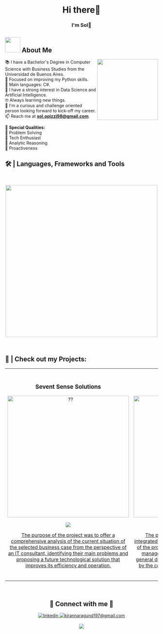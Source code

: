 
<!--
**SolOpizzi/SolOpizzi** is a ✨ _special_ ✨ repository because its `README.md` (this file) appears on your GitHub profile.

Here are some ideas to get you started:

- 🔭 I’m currently working on ...
- 🌱 I’m currently learning ...
- 👯 I’m looking to collaborate on ...
- 🤔 I’m looking for help with ...
- 💬 Ask me about ...
- 📫 How to reach me: ...
- 😄 Pronouns: ...
- ⚡ Fun fact: ...
-->


<h1 align="center">Hi there👋</h1>
<h3 align="center">I'm Sol🌟</h3>

## <picture><img src = "https://github.com/7oSkaaa/7oSkaaa/blob/main/Images/about_me.gif?raw=true" width = 50px></picture> About Me

<img align="right" height="200" src="https://i.giphy.com/media/v1.Y2lkPTc5MGI3NjExNjV4N2FrZnM1dmxoMTF3ZGdodzY5aXRjODhhc24yaW90Y3hhZ2I4OSZlcD12MV9pbnRlcm5hbF9naWZfYnlfaWQmY3Q9Zw/QDjpIL6oNCVZ4qzGs7/giphy.webp"/>

📚 I have a Bachelor's Degree in Computer Science with Business Studies from the Universidad de Buenos Aires.\
🌱 Focused on improving my Python skills.\
🌟 Main languages: C#.\
📝 I have a strong interest in Data Science and Artificial Intelligence.\
:nerd_face: Always learning new things.\
🔎 I'm a curious and challenge oriented person looking forward to kick-off my career.\
📫 Reach me at **sol.opizzi98@gmail.com**.

 :high_brightness: <b>Special Qualities: </b> <br>
        :beginner: Problem Solving <br>
        :beginner: Tech Enthusiast <br>
        :beginner: Analytic Reasoning <br>
        :beginner: Proactiveness <br>




<!--Languages and Tools Section-->   

<h2>🛠️ | Languages, Frameworks and Tools </h2>
<br />
<p align="center">
<img width="500px"  src="https://skillicons.dev/icons?i=cs,dotnet,r,cpp,latex,html,vscode,visualstudio,premiere,discord&perline=10"   />
 
</p>
<br />


<!--Portfolio-->
<!--
<h2>🛠️ | Check out my GitHub repository: </h2>
<div>
  <p>
    <a href="https://seventhsensesol.wixsite.com/seventh-sense">
      <img src="https://github-readme-stats.vercel.app/api/pin/?username=Bhargavi-hash&repo=HotelFranchiseDBMS" alt="GitHub Stats" />
    </a>
    <a href="https://github.com/Bhargavi-hash/Linux-Shell-Implementation.git">
      <img src="https://github-readme-stats.vercel.app/api/pin/?username=Bhargavi-hash&repo=Linux-Shell-Implementation" alt="GitHub Stats" />
    </a>
  </p>
</div>
-->




<h2>🔭 | Check out my Projects: </h2>
<table>
<tr>
<td width="50%">
<h3 align="center">Sevent Sense Solutions</h3>
<div align="center">
<a href="https://seventhsensesol.wixsite.com/seventh-sense" target="_blank"><img src="https://media.licdn.com/dms/image/sync/v2/D4D27AQGbsR0mh0prIQ/articleshare-shrink_1280_800/articleshare-shrink_1280_800/0/1724541889614?e=1725458400&v=beta&t=18r6MjIjQrC7P4W59QOwTW65LwP7smTgKFrW7tNvCe4" width="400" alt="??"></a>
<p>
<a href="https://seventhsensesol.wixsite.com/seventh-sense" target="_blank">
<img src="https://img.shields.io/badge/WEBSITE-ff9?style=for-the-badge&logo=wix&logoColor=black">
</p>
<p>The purpose of the project was to offer a comprehensive analysis of the current situation of the selected business case from the perspective of an IT consultant, identifying their main problems and proposing a future technological solution that improves its efficiency and operation.</p>
</div>
                                                                                      
</td>

<td width="50%">
<br>
<h3 align="center">Prototype</h3>
<div align="center">                                       
<a href="https://github.com/SolOpizzi/Proyecto-CAI" target="_blank"><img src="https://media.licdn.com/dms/image/sync/v2/D4D27AQHGXcfwWCoAfw/articleshare-shrink_800/articleshare-shrink_800/0/1724645842320?e=1725458400&v=beta&t=3YdbaJh2ixl5UrpCoBS6evfL0DpNRf2GBkGJ1zLZsGk" width="400" alt="Curso arquitectura MVVM"></a>
<br>
<p>
<a href="https://github.com/SolOpizzi/Proyecto-CAI" target="_blank">
<img src="https://img.shields.io/badge/CODE-80ffaa?style=for-the-badge&logo=github&logoColor=black">
</p>
</p>The project is about the development of an integrated system that contemplates all the activities of the proposed company and provides immediate management and accounting information.
The general design considers all the modules proposed by the company for the purpose of selling tourist packages.</p>
</div>                                                             
</table>                                                                                 
</div>
<br>










<!--Contact Section--> 

<h2 align="center">🤝 Connect with me 🤝 </h2>
<div align="center">
 <a href="https://www.linkedin.com/in/sol-opizzi/" target="_blank">
<img src=https://img.shields.io/badge/linkedin-%231E77B5.svg?&style=for-the-badge&logo=linkedin&logoColor=white alt=linkedin style="margin-bottom: 5px;" />
</a>
  
<a href="mailto:sol.opizzi98@gmail.com" target="_blank">
<img src="https://img.shields.io/badge/Gmail-D14836?style=for-the-badge&logo=gmail&logoColor=white" alt=kirannaragund197@gmail.com mail style="margin-bottom: 5px;" />
</a>

<!--Footer--> 
<p align="center">
  <img src="https://capsule-render.vercel.app/api?type=waving&color=gradient&height=65&section=footer"/>
</p>


